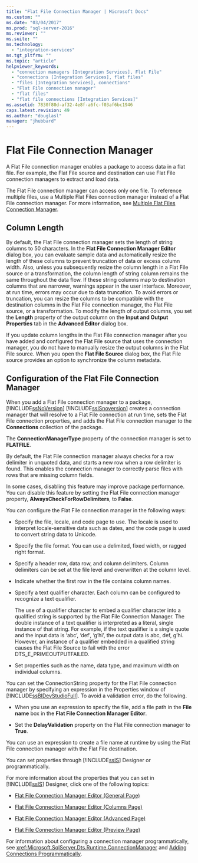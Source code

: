 ```yaml
---
title: "Flat File Connection Manager | Microsoft Docs"
ms.custom: ""
ms.date: "03/04/2017"
ms.prod: "sql-server-2016"
ms.reviewer: ""
ms.suite: ""
ms.technology: 
  - "integration-services"
ms.tgt_pltfrm: ""
ms.topic: "article"
helpviewer_keywords: 
  - "connection managers [Integration Services], Flat File"
  - "connections [Integration Services], flat files"
  - "files [Integration Services], connections"
  - "Flat File connection manager"
  - "flat files"
  - "flat file connections [Integration Services]"
ms.assetid: 7830f80d-af32-4e8f-a6fc-f03af6bc1946
caps.latest.revision: 49
ms.author: "douglasl"
manager: "jhubbard"
---
```

# Flat File Connection Manager
  A Flat File connection manager enables a package to access data in a flat file. For example, the Flat File source and destination can use Flat File connection managers to extract and load data.  
  
 The Flat File connection manager can access only one file. To reference multiple files, use a Multiple Flat Files connection manager instead of a Flat File connection manager. For more information, see [Multiple Flat Files Connection Manager](../../integration-services/connection-manager/multiple-flat-files-connection-manager.md).  
  
## Column Length  
 By default, the Flat File connection manager sets the length of string columns to 50 characters. In the **Flat File Connection Manager Editor** dialog box, you can evaluate sample data and automatically resize the length of these columns to prevent truncation of data or excess column width. Also, unless you subsequently resize the column length in a Flat File source or a transformation, the column length of string column remains the same throughout the data flow. If these string columns map to destination columns that are narrower, warnings appear in the user interface. Moreover, at run time, errors may occur due to data truncation. To avoid errors or truncation, you can resize the columns to be compatible with the destination columns in the Flat File connection manager, the Flat File source, or a transformation. To modify the length of output columns, you set the **Length** property of the output column on the **Input and Output Properties** tab in the **Advanced Editor** dialog box.  
  
 If you update column lengths in the Flat File connection manager after you have added and configured the Flat File source that uses the connection manager, you do not have to manually resize the output columns in the Flat File source. When you open the **Flat File Source** dialog box, the Flat File source provides an option to synchronize the column metadata.  
  
## Configuration of the Flat File Connection Manager  
 When you add a Flat File connection manager to a package, [!INCLUDE[ssNoVersion](../../a9notintoc/includes/ssnoversion-md.md)] [!INCLUDE[ssISnoversion](../../a9notintoc/includes/ssisnoversion-md.md)] creates a connection manager that will resolve to a Flat File connection at run time, sets the Flat File connection properties, and adds the Flat File connection manager to the **Connections** collection of the package.  
  
 The **ConnectionManagerType** property of the connection manager is set to **FLATFILE**.  
  
 By default, the Flat File connection manager always checks for a row delimiter in unquoted data, and starts a new row when a row delimiter is found. This enables the connection manager to correctly parse files with rows that are missing column fields.  
  
 In some cases, disabling this feature may improve package performance. You can disable this feature by setting the Flat File connection manager property, **AlwaysCheckForRowDelimiters**, to **False**.  
  
 You can configure the Flat File connection manager in the following ways:  
  
-   Specify the file, locale, and code page to use. The locale is used to interpret locale-sensitive data such as dates, and the code page is used to convert string data to Unicode.  
  
-   Specify the file format. You can use a delimited, fixed width, or ragged right format.  
  
-   Specify a header row, data row, and column delimiters. Column delimiters can be set at the file level and overwritten at the column level.  
  
-   Indicate whether the first row in the file contains column names.  
  
-   Specify a text qualifier character. Each column can be configured to recognize a text qualifier.  
  
     The use of a qualifier character to embed a qualifier character into a qualified string is supported by the Flat File Connection Manager. The double instance of a text qualifier is interpreted as a literal, single instance of that string. For example, if the text qualifier is a single quote and the input data is ‘abc’, ‘def’, ‘g’hi’, the output data is abc, def, g’hi. However, an instance of a qualifier embedded in a qualified string causes the Flat File Source to fail with the error DTS_E_PRIMEOUTPUTFAILED.
  
-   Set properties such as the name, data type, and maximum width on individual columns.  
  
 You can set the ConnectionString property for the Flat File connection manager by specifying an expression in the Properties window of [!INCLUDE[ssBIDevStudioFull](../../a9notintoc/includes/ssbidevstudiofull-md.md)]. To avoid a validation error, do the following.  
  
-   When you use an expression to specify the file, add a file path in the **File name** box in the **Flat File Connection Manager Editor**.  
  
-   Set the **DelayValidation** property on the Flat File connection manager to **True**.  
  
 You can use an expression to create a file name at runtime by using the Flat File connection manager with the Flat File destination.  
  
 You can set properties through [!INCLUDE[ssIS](../../a9retired/includes/ssis-md.md)] Designer or programmatically.  
  
 For more information about the properties that you can set in [!INCLUDE[ssIS](../../a9retired/includes/ssis-md.md)] Designer, click one of the following topics:  
  
-   [Flat File Connection Manager Editor &#40;General Page&#41;](../../integration-services/connection-manager/flat-file-connection-manager-editor-general-page.md)  
  
-   [Flat File Connection Manager Editor &#40;Columns Page&#41;](../../integration-services/connection-manager/flat-file-connection-manager-editor-columns-page.md)  
  
-   [Flat File Connection Manager Editor &#40;Advanced Page&#41;](../../integration-services/connection-manager/flat-file-connection-manager-editor-advanced-page.md)  
  
-   [Flat File Connection Manager Editor &#40;Preview Page&#41;](../../integration-services/connection-manager/flat-file-connection-manager-editor-preview-page.md)  
  
 For information about configuring a connection manager programmatically, see <xref:Microsoft.SqlServer.Dts.Runtime.ConnectionManager> and [Adding Connections Programmatically](../../integration-services/building-packages-programmatically/adding-connections-programmatically.md).  
  
  